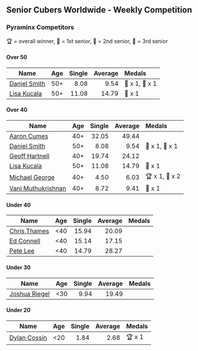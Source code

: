 ## Senior Cubers Worldwide - Weekly Competition
### Pyraminx Competitors

🏆 = overall winner, 🥇 = 1st senior, 🥈 = 2nd senior, 🥉 = 3rd senior

#### Over 50

| Name | Age | Single | Average | Medals |
| -- | :--: | --: | --: | :-- |
| [Daniel Smith](../../persons/daniel_smith/pyram.md) | 50+ | 8.08 | 9.54 | 🥈 x 1, 🥉 x 1 |
| [Lisa Kucala](../../persons/lisa_kucala/pyram.md) | 50+ | 11.08 | 14.79 | 🥉 x 1 |

#### Over 40

| Name | Age | Single | Average | Medals |
| -- | :--: | --: | --: | :-- |
| [Aaron Cumes](../../persons/aaron_cumes/pyram.md) | 40+ | 32.05 | 49.44 |  |
| [Daniel Smith](../../persons/daniel_smith/pyram.md) | 50+ | 8.08 | 9.54 | 🥈 x 1, 🥉 x 1 |
| [Geoff Hartnell](../../persons/geoff_hartnell/pyram.md) | 40+ | 19.74 | 24.12 |  |
| [Lisa Kucala](../../persons/lisa_kucala/pyram.md) | 50+ | 11.08 | 14.79 | 🥉 x 1 |
| [Michael George](../../persons/michael_george/pyram.md) | 40+ | 4.50 | 6.03 | 🏆 x 1, 🥇 x 2 |
| [Vani Muthukrishnan](../../persons/vani_muthukrishnan/pyram.md) | 40+ | 8.72 | 9.41 | 🥈 x 1 |

#### Under 40

| Name | Age | Single | Average | Medals |
| -- | :--: | --: | --: | :-- |
| [Chris Thames](../../persons/chris_thames/pyram.md) | <40 | 15.94 | 20.09 |  |
| [Ed Connell](../../persons/ed_connell/pyram.md) | <40 | 15.14 | 17.15 |  |
| [Pete Lee](../../persons/pete_lee/pyram.md) | <40 | 14.79 | 28.27 |  |

#### Under 30

| Name | Age | Single | Average | Medals |
| -- | :--: | --: | --: | :-- |
| [Joshua Riegel](../../persons/joshua_riegel/pyram.md) | <30 | 9.94 | 19.49 |  |

#### Under 20

| Name | Age | Single | Average | Medals |
| -- | :--: | --: | --: | :-- |
| [Dylan Cossin](../../persons/dylan_cossin/pyram.md) | <20 | 1.84 | 2.68 | 🏆 x 1 |


<!-- Global site tag (gtag.js) - Google Analytics -->
<script async src="https://www.googletagmanager.com/gtag/js?id=UA-86348435-3"></script>
<script>window.dataLayer = window.dataLayer || []; function gtag() {dataLayer.push(arguments);} gtag('js', new Date()); gtag('config', 'UA-86348435-3');</script>
